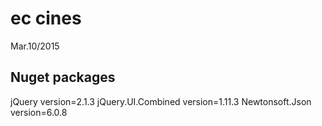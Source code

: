 ec cines
========

Mar.10/2015

Nuget packages
--------------
jQuery version=2.1.3
jQuery.UI.Combined version=1.11.3
Newtonsoft.Json version=6.0.8
